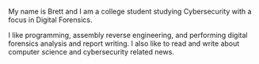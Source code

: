 My name is Brett and I am a college student studying Cybersecurity with a focus in Digital Forensics.

I like programming, assembly reverse engineering, and performing digital forensics analysis and report writing.
I also like to read and write about computer science and cybersecurity related news.
